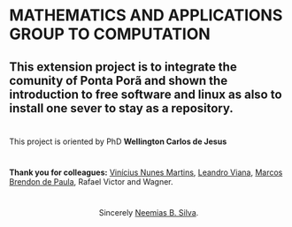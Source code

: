 # MATHEMATICS AND APPLICATIONS GROUP TO COMPUTATION

## This extension project is to integrate the comunity of Ponta Porã and shown the introduction to free software and linux as also to install one sever to stay as a repository.

#

This project is oriented by PhD **Wellington Carlos de Jesus**

#
**Thank you for colleagues:** [Vinícius Nunes Martins](https://github.com/ViniciusNunesMartins), [Leandro Viana](https://github.com/leandrocodes), [Marcos Brendon de Paula](https://github.com/WinDeveloper), Rafael Victor and Wagner.
#

<p align="center">Sincerely <a href="https://github.com/neemiasbsilva"> Neemias B. Silva</a>.</p>